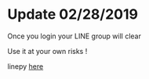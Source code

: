 # Update 02/28/2019 

Once you login your LINE group will clear

Use it at your own risks !

linepy [here](https://github.com/yinmo-public/linepy)


